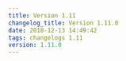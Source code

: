```yaml
---
title: Version 1.11
changelog_title: Version 1.11.0
date: 2018-12-13 14:49:42 
tags: changelogs 1.11
version: 1.11.0
---
```

<script src="https://gist.github.com/spinnaker-release/195474eb4aefa80673f25889a35a8954.js"/>